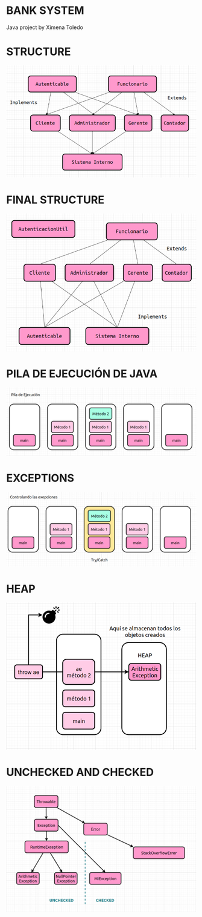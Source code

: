# BANK SYSTEM
Java project by Ximena Toledo
# STRUCTURE
![bank structure](./img/img1.png)
# FINAL STRUCTURE
![bank structure](./img/img2.png)
# PILA DE EJECUCIÓN DE JAVA
![](./img/img3.png)
# EXCEPTIONS
![](./img/img4.png)
# HEAP
![](./img/img5.png)
# UNCHECKED AND CHECKED
![](./img/img6.png)

